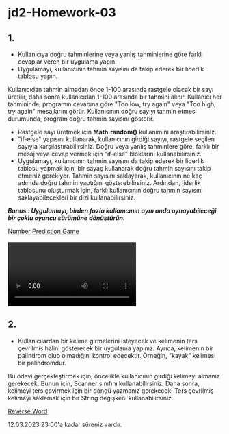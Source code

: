 # jd2-Homework-03



## 1.

- Kullanıcıya doğru tahminlerine veya yanlış tahminlerine göre farklı cevaplar veren bir uygulama yapın.
- Uygulamayı, kullanıcının tahmin sayısını da takip ederek bir liderlik tablosu yapın.

Kullanıcıdan tahmin almadan önce 1-100 arasında rastgele olacak bir sayı üretilir, daha sonra kullanıcıdan 1-100 arasında bir tahmini alınır. Kullanıcı her tahmininde, programın cevabına göre "Too low, try again" veya "Too high, try again" mesajlarını görür. Kullanıcının doğru sayıyı tahmin etmesi durumunda, program doğru tahmin sayısını gösterir.

- Rastgele sayı üretmek için **Math.random()**  kullanımını araştırabilirsiniz. 
- "if-else" yapısını kullanarak, kullanıcının girdiği sayıyı, rastgele seçilen sayıyla karşılaştırabilirsiniz. Doğru veya yanlış tahminlere göre, farklı bir mesaj veya cevap vermek için "if-else" bloklarını kullanabilirsiniz. 
- Uygulamayı, kullanıcının tahmin sayısını da takip ederek bir liderlik tablosu yapmak için,  bir sayaç kullanarak doğru tahmin sayısını takip etmeniz gerekiyor. Tahmin sayısını saklayarak, kullanıcının ne kaç adımda  doğru tahmin yaptığını gösterebilirsiniz. Ardından, liderlik tablosunu oluşturmak için, farklı kullanıcının doğru tahmin sayısını saklayabilecekleri bir dizi kullanabilirsiniz.

***Bonus : Uygulamayı, birden fazla kullanıcının aynı anda oynayabileceği bir çoklu oyuncu sürümüne dönüştürün.***

<ins>[Number Prediction Game](https://github.com/Up-school-JD-2/jd2-homework-03-zeyn-app/blob/main/NumberPredictionGame.java)</ins> <br><br>
![outputOfGame](https://user-images.githubusercontent.com/64809828/222568314-1aa5e75f-ae56-46ed-9ff0-736543e5ccbd.mp4)



## 2. 
-  Kullanıcılardan bir kelime girmelerini isteyecek ve kelimenin ters çevrilmiş halini gösterecek bir uygulama yapınız. Ayrıca, kelimenin bir palindrom olup olmadığını kontrol edecektir. Örneğin, "kayak" kelimesi bir palindromdur.

Bu ödevi gerçekleştirmek için, öncelikle kullanıcının girdiği kelimeyi almanız gerekecek. Bunun için, Scanner sınıfını kullanabilirsiniz. Daha sonra, kelimeyi ters çevirmek için bir döngü yazmanız gerekecek. Ters çevrilmiş kelimeyi saklamak için bir String değişkeni kullanabilirsiniz.


<ins>[Reverse Word](https://github.com/Up-school-JD-2/jd2-homework-03-zeyn-app/blob/main/PalindromeWord.java)</ins>

12.03.2023 23:00'a kadar süreniz vardır.
